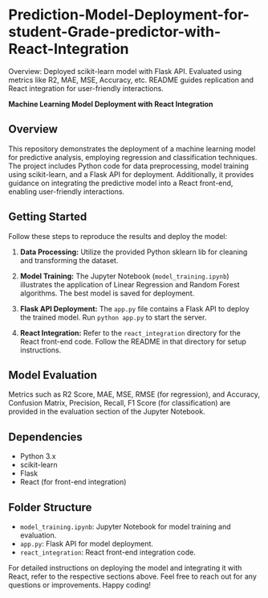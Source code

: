 # Prediction-Model-Deployment-for-student-Grade-predictor-with-React-Integration
Overview:  Deployed scikit-learn model with Flask API. Evaluated using metrics like R2, MAE, MSE, Accuracy, etc. README guides replication and React integration for user-friendly interactions.


**Machine Learning Model Deployment with React Integration**

## Overview

This repository demonstrates the deployment of a machine learning model for predictive analysis, employing regression and classification techniques. The project includes Python code for data preprocessing, model training using scikit-learn, and a Flask API for deployment. Additionally, it provides guidance on integrating the predictive model into a React front-end, enabling user-friendly interactions.

## Getting Started

Follow these steps to reproduce the results and deploy the model:

1. **Data Processing:** Utilize the provided Python sklearn lib for cleaning and transforming the dataset.

2. **Model Training:** The Jupyter Notebook (`model_training.ipynb`) illustrates the application of Linear Regression and Random Forest algorithms. The best model is saved for deployment.

3. **Flask API Deployment:** The `app.py` file contains a Flask API to deploy the trained model. Run `python app.py` to start the server.

4. **React Integration:** Refer to the `react_integration` directory for the React front-end code. Follow the README in that directory for setup instructions.

## Model Evaluation

Metrics such as R2 Score, MAE, MSE, RMSE (for regression), and Accuracy, Confusion Matrix, Precision, Recall, F1 Score (for classification) are provided in the evaluation section of the Jupyter Notebook.

## Dependencies

- Python 3.x
- scikit-learn
- Flask
- React (for front-end integration)

## Folder Structure

- `model_training.ipynb`: Jupyter Notebook for model training and evaluation.
- `app.py`: Flask API for model deployment.
- `react_integration`: React front-end integration code.

For detailed instructions on deploying the model and integrating it with React, refer to the respective sections above. Feel free to reach out for any questions or improvements. Happy coding!
